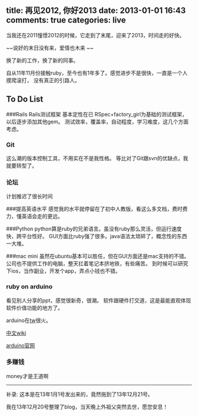 title: 再见2012, 你好2013
date: 2013-01-01 16:43
comments: true
categories: live
---

当我还在2011憧憬2012的时候，它走到了末尾，迎来了2013，时间走的好快。

~~说好的末日没有来，爱情也木来 ~~

换了新的工作，换了新的同事。

自从11年11月份接触ruby，至今也有1年多了。感觉进步不是很快，一直是一个人摸爬滚打，
没有真正的引路人。

## To Do List
###Rails
Rails测试框架
基本定性在已 RSpec+factory_girl为基础的测试框架，以后逐步添加其他gem。
测试效率，覆盖率，自动程度，学习难度，这几个方面考虑。

### Git
这么潮的版本控制工具，不用实在不是我性格。
等比对了Git跟svn的优缺点，我就要转型了。

### 论坛
计划推迟了很长时间

###提高英语水平
感觉我的水平就停留在了初中人教版，看这么多文档，费时费力，懂英语会走的更远。

###Python
python算是ruby的兄弟语言。虽没有ruby那么灵活，但运行速度快，跨平台性好。
GUI方面比ruby强了很多。java语法太琐碎了，概念性的东西一大堆。

###mac mini
虽然在ubuntu基本可以胜任，但在GUI方面还是mac支持的不错。
公司也不提供工作的电脑，整天扛着笔记本挤地铁，有些痛苦。
到时候可以研究下ios，当作副业，开发个app，弄点小钱也不错。

### ruby on arduino
看见别人分享的ppt，感觉很新奇，很潮。
软件跟硬件打交道，这是最能直观体现软件价值功能的地方了。

arduino在[tw](http://arduino.tw/)很火。

[中文wiki](http://zh.wikipedia.org/wiki/Arduino)

[arduino官网](http://www.arduino.cc/)

### 多赚钱
money才是王道啊

***

补录: 这本是在13年1月1号发出来的，竟然拖到了13年12月21号。

我在13年12月20号整理了blog，当天晚上外祖父突然去世，愿您安息！
